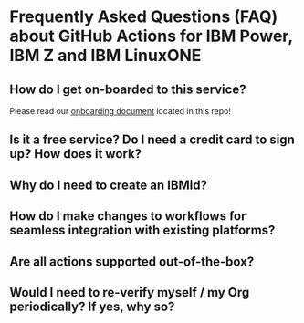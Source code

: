 # Frequently Asked Questions (FAQ) about GitHub Actions for IBM Power, IBM Z and IBM LinuxONE

## How do I get on-boarded to this service?

Please read our [onboarding document](onboarding.md) located in this repo!

## Is it a free service? Do I need a credit card to sign up? How does it work?

## Why do I need to create an IBMid?

## How do I make changes to workflows for seamless integration with existing platforms?

## Are all actions supported out-of-the-box?

## Would I need to re-verify myself / my Org periodically? If yes, why so?
